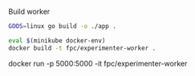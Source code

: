 Build worker
```bash
GOOS=linux go build -o ./app .
```

```bash
eval $(minikube docker-env)
docker build -t fpc/experimenter-worker .
```

docker run -p 5000:5000 -it fpc/experimenter-worker